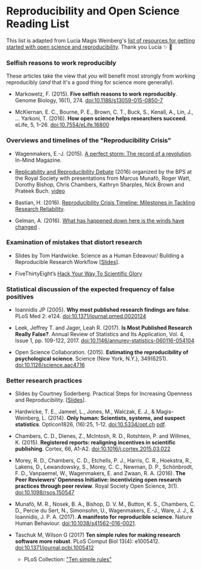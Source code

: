 # Reproducibility and Open Science Reading List

This list is adapted from Lucia Magis Weinberg's [list of resources for getting started with open science and reproducibility](https://luciamagisweinberg.wordpress.com/2017/03/23/reproducibilityopen-science-resources/). Thank you Lucia :sparkles: :tada:

### Selfish reasons to work reproducibly

These articles take the view that *you* will benefit most strongly from working reproducibly (*and* that it's a good thing for science more generally).

* Markowetz, F. (2015). **Five selfish reasons to work reproducibly**. Genome Biology, 16(1), 274. [doi:10.1186/s13059-015-0850-7](https://doi.org/10.1186/s13059-015-0850-7)

* McKiernan, E. C., Bourne, P. E., Brown, C. T., Buck, S., Kenall, A., Lin, J., … Yarkoni, T. (2016). **How open science helps researchers succeed**. eLife, 5, 1–26. [doi:10.7554/eLife.16800](https://doi.org/10.7554/eLife.16800)

### Overviews and timelines of the "Reproducibility Crisis"

* Wagenmakers, E.-J. (2015). [A perfect storm: The record of a revolution](http://www.in-mind.org/article/a-perfect-storm-the-record-of-a-revolution). In-Mind Magazine.

* [Replicability and Reproducibility Debate](http://www.bps.org.uk/what-we-do/bps/governance/boards-and-committees/research-board/research-board-resources/replicability-and-reproducibility-debate/replicability-and-reproducibility-debate) (2016) organized by the BPS at the Royal Society with presentations from Marcus Munafò, Roger Watt, Dorothy Bishop, Chris Chambers, Kathryn Sharples, Nick Brown and Prateek Buch. [video](https://www.youtube.com/watch?v=tTuZ-IEc0Eg&feature=youtu.be)

* Bastian, H. (2016). [Reproducibility Crisis Timeline: Milestones in Tackling Research Reliability](http://blogs.plos.org/absolutely-maybe/2016/12/05/reproducibility-crisis-timeline-milestones-in-tackling-research-reliability/).

* Gelman, A. (2016). [What has happened down here is the winds have changed](http://andrewgelman.com/2016/09/21/what-has-happened-down-here-is-the-winds-have-changed/) .


### Examination of mistakes that distort research

* Slides by Tom Hardwicke. Science as a Human Edeavour/ Building a Reproducible Research Workflow [[Slides](https://osf.io/rxwsp/)].

* FiveThirtyEight’s [Hack Your Way To Scientific Glory](https://projects.fivethirtyeight.com/p-hacking/)


### Statistical discussion of the expected frequency of false positives

* Ioannidis JP (2005). **Why most published research findings are false**. PLoS Med 2: e124. [doi:10.1371/journal.pmed.0020124](https://doi.org/10.1371/journal.pmed.0020124)

* Leek, Jeffrey T. and Jager, Leah R. (2017). **Is Most Published Research Really False?**. Annual Review of Statistics and Its Application, Vol. 4, Issue 1, pp. 109-122, 2017. [doi:10.1146/annurev-statistics-060116-054104](http://doi.org/10.1146/annurev-statistics-060116-054104)

* Open Science Collaboration. (2015). **Estimating the reproducibility of psychological science**. Science (New York, N.Y.), 349(6251). [doi:10.1126/science.aac4716](https://doi.org/10.1126/science.aac4716)

### Better research practices

* Slides by Courtney Soderberg. Practical Steps for Increasing Openness and Reproducibility. [[Slides](https://osf.io/br8d4/)].

* Hardwicke, T. E., Jameel, L., Jones, M., Walczak, E. J., & Magis-Weinberg, L. (2014). **Only human: Scientists, systems, and suspect statistics**. Opticon1826, (16):25, 1-12. [doi:10.5334/opt.ch](http://dx.doi.org/10.5334/opt.ch) [pdf](http://www.tomhardwicke.co.uk/docs/onlyHuman.pdf).

* Chambers, C. D., Dienes, Z., McIntosh, R. D., Rotshtein, P. and Willmes, K. (2015). **Registered reports: realigning incentives in scientific publishing**. Cortex, 66, A1-A2. [doi:10.1016/j.cortex.2015.03.022](http://dx.doi.org/10.1016/j.cortex.2015.03.022)

* Morey, R. D., Chambers, C. D., Etchells, P. J., Harris, C. R., Hoekstra, R., Lakens, D., Lewandowsky, S., Morey, C. C., Newman, D. P., Schönbrodt, F. D., Vanpaemel, W., Wagenmakers, E. and Zwaan, R. A. (2016). **The Peer Reviewers’ Openness Initiative: incentivizing open research practices through peer review**. Royal Society Open Science, 3(1). [doi:10.1098/rsos.150547](http://doi.org/10.1098/rsos.150547)

* Munafò, M. R., Nosek, B. A., Bishop, D. V. M., Button, K. S., Chambers, C. D., Percie du Sert, N., Simonsohn, U., Wagenmakers, E.-J., Ware, J. J., & Ioannidis, J. P. A. (2017). **A manifesto for reproducible science**. Nature Human Behaviour. [doi:10.1038/s41562-016-0021](https://doi.org/10.1038/s41562-016-0021).

* Taschuk M, Wilson G (2017) **Ten simple rules for making research software more robust**. PLoS Comput Biol 13(4): e1005412. [doi:10.1371/journal.pcbi.1005412](https://doi.org/10.1371/journal.pcbi.1005412)
  * PLoS Collection: ["Ten simple rules"](http://collections.plos.org/ten-simple-rules)
